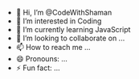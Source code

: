 - 👋 Hi, I’m @CodeWithShaman
- 👀 I’m interested in Coding
- 🌱 I’m currently learning JavaScript
- 💞️ I’m looking to collaborate on ...
- 📫 How to reach me ...
- 😄 Pronouns: ...
- ⚡ Fun fact: ...

<!---
CodeWithShaman/CodeWithShaman is a ✨ special ✨ repository because its `README.md` (this file) appears on your GitHub profile.
You can click the Preview link to take a look at your changes.
--->
